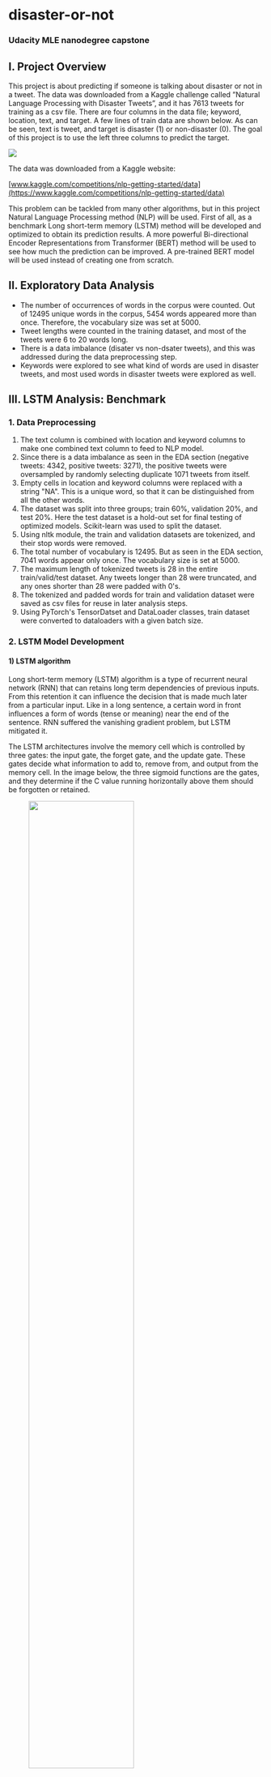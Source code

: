 # disaster-or-not
### Udacity MLE nanodegree capstone

## I. Project Overview

This project is about predicting if someone is talking about disaster or not in a tweet. The data was downloaded from a Kaggle challenge called ”Natural Language Processing with Disaster Tweets”, and it has 7613 tweets for training as a csv file. There are four columns in the data file; keyword, location, text, and target. A few lines of train data are shown below. As can be seen, text is tweet, and target is disaster (1) or non-disaster (0). The goal of this project is to use the left three columns to predict the target.

<img src="screen_shots/raw_training_data.jpg"/>

The data was downloaded from a Kaggle website: 

[www.kaggle.com/competitions/nlp-getting-started/data](https://www.kaggle.com/competitions/nlp-getting-started/data)

This problem can be tackled from many other algorithms, but in this project Natural Language Processing method (NLP) will be used. First of all, as a benchmark Long short-term memory (LSTM) method will be developed and optimized to obtain its prediction results. A more powerful Bi-directional Encoder Representations from Transformer (BERT) method will be used to see how much the prediction can be improved. A pre-trained BERT model will be used instead of creating one from scratch.

## II. Exploratory Data Analysis

- The number of occurrences of words in the corpus were counted. Out of 12495 unique words in the corpus, 5454 words appeared more than once. Therefore, the vocabulary size was set at 5000. 
- Tweet lengths were counted in the training dataset, and most of the tweets were 6 to 20 words long. 
- There is a data imbalance (disater vs non-dsater tweets), and this was addressed during the data preprocessing step.
- Keywords were explored to see what kind of words are used in disaster tweets, and most used words in disaster tweets were explored as well.

## III. LSTM Analysis: Benchmark

### 1. Data Preprocessing

1. The text column is combined with location and keyword columns to make one combined text column to feed to NLP model.
2. Since there is a data imbalance as seen in the EDA section (negative tweets: 4342, positive tweets: 3271), the positive tweets were oversampled by randomly selecting duplicate 1071 tweets from itself.
3. Empty cells in location and keyword columns were replaced with a string "NA". This is a unique word, so that it can be distinguished from all the other words.
4. The dataset was split into three groups; train 60\%, validation 20\%, and test 20\%. Here the test dataset is a hold-out set for final testing of optimized models. Scikit-learn was used to split the dataset.
5. Using nltk module, the train and validation datasets are tokenized, and their stop words were removed.
6. The total number of vocabulary is 12495. But as seen in the EDA section, 7041 words appear only once. The vocabulary size is set at 5000.
7. The maximum length of tokenized tweets is 28 in the entire train/valid/test dataset. Any tweets longer than 28 were truncated, and any ones shorter than 28 were padded with 0's. 
8. The tokenized and padded words for train and validation dataset were saved as csv files for reuse in later analysis steps.
9. Using PyTorch's TensorDatset and DataLoader classes, train dataset were converted to dataloaders with a given batch size.

### 2. LSTM Model Development

#### 1) LSTM algorithm
Long short-term memory (LSTM) algorithm is a type of recurrent neural network (RNN) that can retains long term dependencies of previous inputs. From this retention it can influence the decision that is made much later from a particular input. Like in a long sentence, a certain word in front influences a form of words (tense or meaning) near the end of the sentence. RNN suffered the vanishing gradient problem, but LSTM mitigated it.

The LSTM architectures involve the memory cell which is controlled by three gates: the input gate, the forget gate, and the update gate. These gates decide what information to add to, remove from, and output from the memory cell. In the image below, the three sigmoid functions are the gates, and they determine if the C value running horizontally above them should be forgotten or retained.

<figure>
<img src="screen_shots/lstm_algo2.png" style="width:70%">
<figcaption>&nbsp;&nbsp;&nbsp;&nbsp;&nbsp;&nbsp;&nbsp;&nbsp;&nbsp;&nbsp;&nbsp;&nbsp;&nbsp;&nbsp;&nbsp;&nbsp;&nbsp;&nbsp;&nbsp;&nbsp;&nbsp;&nbsp;&nbsp;&nbsp;&nbsp;&nbsp;&nbsp;&nbsp;&nbsp;&nbsp;&nbsp;&nbsp;&nbsp;&nbsp; Image from www.projectpro.io/article/lstm-model/832 </figcaption>
</figure>

#### 2) Hyperparameter tuning
Epoch number was tuned from validation accuracy and loss. The plot below shows that the validation accuracy increased quite steeply initially and then plateaued after the epoch number of 12. The loss plot tells us that after the epoch number of 12, there appeared overfitting. From these observations, the epoch number was set at 12.

<img src="screen_shots/epoch_tuning_acc_loss_lstm.jpg">

With epoch number tuned in, the following hyperparameters were tuned with a grid search. 
- hidden dimension = [32, 64, 128] 
- number of LSTM layers = [1, 2, 3] 
- learning rate = [0.0003, 0.001, 0.01]

**Hyperparameter selection:**  
Accuracy, precision, recall, and f1 score obtained from the grid search results. The hyperparameters were selected as follows.  
- Learning rate: 0.001 
- Hidden dim: 32 
- Number of LSTM layers: 2 
- Epoch number: 12 

### 3. Inference test on the hold-out test dataset
Data preprocessing for this step was done without using dataloader method. To be able to run all of the test data, one tweet was tested at a time.  
Number of test dataset: 1737   
- Accuracy:  77.0\% 
- Precision:  75.6\% 
- Recall:  79.9\% 
- F1 score:  77.7\%

## IV. BERT Analysis

### 1. Data Preprocessing

1. The text column is combined with location and keyword columns to make a combined text column to feed to NLP model.
2. Since there is a data imbalance as seen in the EDA section (negative tweets: 4342, positive tweets: 3271), the positive tweets were oversampled by randomly selecting duplicate 1071 tweets from itself.
3. Empty cells in location and keyword columns were replaced with a string "NA". This is a unique word, so that it can be distinguished from all the other words.
4. To use BERT, special tokens were added at the beginning ("[CLS] ") and end (" [SEP]") of each sentence for BERT to work properly.
5. To use in BERT model, attention masks were created by converting each token to 1 and leaving 0's untouched.
6. The dataset was split into three groups; train 60\%, validation 20\%, and test 20\%. Here the test dataset is a hold-out set for final testing of optimized models. Scikit-learn was used to split the dataset.
7. Using BertTokenizer module from Hugging Face transformers library, the train and validation datasets were tokenized, and their stop words were removed.
8. The maximum length of tokenized tweets is 28 in the entire train/valid/test dataset. Any tweets longer than 28 were truncated, and any ones shorter than 28 were padded with 0's. 
9. Using PyTorch's TensorDatset and DataLoader classes, train dataset were converted to dataloaders with a given batch size. 

### 2. BERT Model Development

#### 1) BERT algorithm
Bi-directional Encoder Representations from Transformer (BERT) algorithm is a deep learning model that adopts the mechanism of self-attention to capture dependencies and relationships within input sequences. Self-attention allows the model to identify and weigh the importance of different parts of the input sequence.  

As can be seen in the image below, multiple self-attentions are embedded in Multi-Head Attention, and BERT architecture uses encoding and decoding blocks, where decoding block receives input from encoding block's result. Essentially encoding figures out the meaning of the input text, and decoding would typically generate an output using the input from the encoder.

<figure>
<img src="screen_shots/bert_image.jpg" style="width:40%">
<figcaption>Image from heidloff.net/article/foundation-models-transformers-bert-and-gpt <br><br></figcaption>
</figure>  

In this present project, a pre-trained BERT model from Hugging Face will be used. It is available from a module called transformers.  

#### 2) Hyperparameter tuning

Since a pre-trained BERT is used, the hyperparameter tuning process is considerably different from LSTM's. First of all, most of the hyperparameters are already optimized. So there will not be much optimization to be done as for hyperparameters, unless there are any warning signs that force us to touch upon particular hyperparameters.  

**Learning rate:**  
There is no need to optimize the learning rate, since BERT model can utilize an automatic learning rate optimizer; optimizer and scheduler. Also training warmup steps are used to start with a very low learning rate at the beginning and then increase its value after a few steps later.  

**Epoch number tuning:**  
When the BERT model was run on the train dataset with multiple epochs, an overfitting was observed as seen in the plot below. To remedy this, drop out probability hyperparameter was changed in the pre-trained BERT model's configuration. Drop out probability is a hyperparameter that controls how many percentage of neurons are to be turned off randomly to reduce overfitting. The plot below uses the default drop out probability of 0.1.  

<img src="screen_shots/drop_out_0.1.jpg"/>

When the default drop out probability of 0.4 was used, there is still an overfitting over epoch number. 

<img src="screen_shots/drop_out_0.4.jpg"/>

Drop out probabilities were increased to 0.5. The overfitting was somewhat alleviated. However, after the epoch number of 3, there appears an overfitting shown again in the loss plot. 

<img src="screen_shots/drop_out_0.5.jpg"/>

The drop out probability changes were made hoping that we were allowed to increase the epoch number to get a better accuracy and a lower loss. However, as seen in the above three plots, even though higher drop out probability alleviated the overfitting with higher epoch numbers, its accuracy was worse than lower drop out probability's. So we will have to select an epoch number that gives higher accuracy regardless of drop out probability.  

\textbf{Comparison between drop out probabilities:}  
The following table shows that the drop out probability of 0.1 performs the best with a smaller epoch number. It performs better with higher epochs, but loss gets much worse.

<img src="screen_shots/comparison_between_drop_outs.jpg" style="width:45%"/>

**Hyperparameter selection:**
From the analysis done above, there is an overfitting over epoch number in this pre-trained BERT model. It can be alleviated with higher drop out probability. However, the best validation accuracy score (84\%) comes from the drop out probability of 0.1 with epoch number of 4 before validation loss shoots up much above the train loss. Therefore, the following hyperparameters are selected.  
- Epoch number: 4  
- Drop out probability: 0.1  

### 3. Inference test on the hold-out test dataset  
Data preprocessing was done using dataloader method with batch size of 1.  
Number of test data set: 1737  
- Accuracy:  83.8\%  
- Precision:  82.2\%  
- Recall:  86.3\%  
- F1 score:  84.2\%

## V. Results  
**Robustness of BERT model:**  
The validation accuracy run on the train dataset was 84\% as seen in the table in the previous section. When the model was run on the hold-out dataset, the accuracy was 83.8\%. This serves as robustness of the model.  
**Comparison between LSTM and BERT:**
Compared to LSTM, BERT performed about 6 $\sim\ $7\% better for all four metrics. This justifies that the final model adequately solved the problem.

<figure>
<img src="screen_shots/comparison_lstm_bert.jpg" style="width:45%">
<figcaption>&nbsp;&nbsp;&nbsp;&nbsp;&nbsp;&nbsp;&nbsp;&nbsp;&nbsp;&nbsp;&nbsp;&nbsp;Both models were run on the same hold-out dataset.</figcaption>
</figure>  

